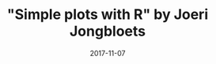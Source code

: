 ---
title: '"Simple plots with R" by Joeri Jongbloets'
text: Make simple graphs and plots on your data using R 
location: Room B0.206, Science Park 904, UvA
link: https://github.com/ScienceParkStudyGroup/studyGroup/issues/7
date: 2017-11-07
startTime: '17:00'
endTime: '18:00'

---